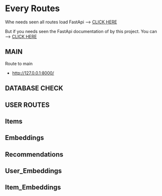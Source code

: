 # Every Routes

Whe needs seen all routes load FastApi --> [CLICK HERE](http://127.0.0.1:8000/docs)

But if you needs seen the FastApi documentation of by this project. You can --> [CLICK HERE](http://127.0.0.1:8000/redoc)

## MAIN
Route to main
* http://127.0.0.1:8000/

## DATABASE CHECK

## USER ROUTES

## Items

## Embeddings

## Recommendations

## User_Embeddings

## Item_Embeddings

